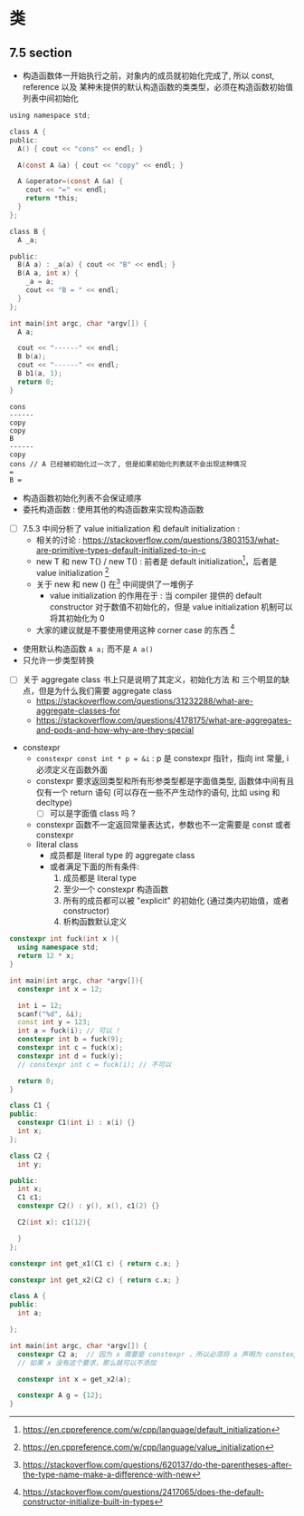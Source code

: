 # 类

## 7.5 section
- 构造函数体一开始执行之前，对象内的成员就初始化完成了, 所以 const, reference 以及 某种未提供的默认构造函数的类类型，必须在构造函数初始值列表中间初始化
```c
using namespace std;

class A {
public:
  A() { cout << "cons" << endl; }

  A(const A &a) { cout << "copy" << endl; }

  A &operator=(const A &a) {
    cout << "=" << endl;
    return *this;
  }
};

class B {
  A _a;

public:
  B(A a) : _a(a) { cout << "B" << endl; }
  B(A a, int x) {
    _a = a;
    cout << "B = " << endl;
  }
};

int main(int argc, char *argv[]) {
  A a;

  cout << "------" << endl;
  B b(a);
  cout << "------" << endl;
  B b1(a, 1);
  return 0;
}
```

```
cons
------
copy
copy
B
------
copy
cons // A 已经被初始化过一次了, 但是如果初始化列表就不会出现这种情况
=
B =
```

- 构造函数初始化列表不会保证顺序
- 委托构造函数 : 使用其他的构造函数来实现构造函数


- [ ] 7.5.3 中间分析了 value initialization 和 default initialization :
    - 相关的讨论 : https://stackoverflow.com/questions/3803153/what-are-primitive-types-default-initialized-to-in-c
    - new T 和 new T{} / new T() : 前者是 default initialization[^1]，后者是 value initialization [^2]
    - 关于 new 和 new () 在[^3] 中间提供了一堆例子
      - value initialization 的作用在于 : 当 compiler 提供的 default constructor 对于数值不初始化的，但是 value initialization 机制可以将其初始化为 0
    - 大家的建议就是不要使用使用这种 corner case 的东西 [^4]

[^1]: https://en.cppreference.com/w/cpp/language/default_initialization
[^2]: https://en.cppreference.com/w/cpp/language/value_initialization
[^3]: https://stackoverflow.com/questions/620137/do-the-parentheses-after-the-type-name-make-a-difference-with-new
[^4]: https://stackoverflow.com/questions/2417065/does-the-default-constructor-initialize-built-in-types


- 使用默认构造函数 `A a;` 而不是 `A a()`
- 只允许一步类型转换
- [ ] 关于 aggregate class 书上只是说明了其定义，初始化方法 和 三个明显的缺点，但是为什么我们需要 aggregate class
  - https://stackoverflow.com/questions/31232288/what-are-aggregate-classes-for
  - https://stackoverflow.com/questions/4178175/what-are-aggregates-and-pods-and-how-why-are-they-special

- constexpr 
  - `constexpr const int * p = &i` : p 是 constexpr 指针，指向 int 常量, i 必须定义在函数外面
  - constexpr 要求返回类型和所有形参类型都是字面值类型, 函数体中间有且仅有一个 return 语句 (可以存在一些不产生动作的语句, 比如 using 和 decltype)
    - [ ] 可以是字面值 class 吗 ?
  - constexpr 函数不一定返回常量表达式，参数也不一定需要是 const 或者 constexpr
  - literal class
    - 成员都是 literal type 的 aggregate class 
    - 或者满足下面的所有条件:
      1. 成员都是 literal type
      2. 至少一个 constexpr 构造函数
      3. 所有的成员都可以被 "explicit" 的初始化 (通过类内初始值，或者 constructor)
      4. 析构函数默认定义

```cpp
constexpr int fuck(int x ){
  using namespace std;
  return 12 * x;
}

int main(int argc, char *argv[]){
  constexpr int x = 12;

  int i = 12;
  scanf("%d", &i);
  const int y = 123;
  int a = fuck(i); // 可以 !
  constexpr int b = fuck(9);
  constexpr int c = fuck(x);
  constexpr int d = fuck(y);
  // constexpr int c = fuck(i); // 不可以

  return 0;
}
```

```cpp
class C1 {
public:
  constexpr C1(int i) : x(i) {}
  int x;
};

class C2 {
  int y;

public:
  int x;
  C1 c1;
  constexpr C2() : y(), x(), c1(2) {}

  C2(int x): c1(12){

  }
};

constexpr int get_x1(C1 c) { return c.x; }

constexpr int get_x2(C2 c) { return c.x; }

class A {
public:
  int a;

};

int main(int argc, char *argv[]) {
  constexpr C2 a;  // 因为 x 需要是 constexpr ，所以必须将 a 声明为 constexpr 对象
  // 如果 x 没有这个要求，那么就可以不添加

  constexpr int x = get_x2(a);

  constexpr A g = {12};
}
```


